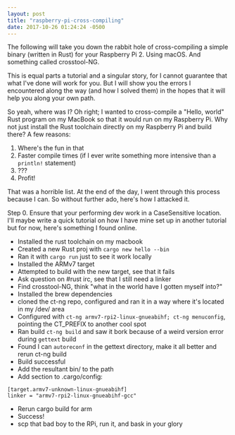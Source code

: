```yaml
---
layout: post
title: "raspberry-pi-cross-compiling"
date: 2017-10-26 01:24:24 -0500
---
```


The following will take you down the rabbit hole of cross-compiling a simple binary (written in Rust) for your Raspberry Pi 2. Using macOS. And something called crosstool-NG.

This is equal parts a tutorial and a singular story, for I cannot guarantee that what I've done will work for you. But I will show you the errors I encountered along the way (and how I solved them) in the hopes that it will help you along your own path.

So yeah, where was I? Oh right; I wanted to cross-compile a "Hello, world" Rust program on my MacBook so that it would run on my Raspberry Pi. Why not just install the Rust toolchain directly on my Raspberry Pi and build there? A few reasons:

1. Where's the fun in that
2. Faster compile times (if I ever write something more intensive than a `println!` statement)
3. ???
4. Profit!

That was a horrible list. At the end of the day, I went through this process because I can. So without further ado, here's how I attacked it.

Step 0. Ensure that your performing dev work in a CaseSensitive location. I'll maybe write a quick tutorial on how I have mine set up in another tutorial but for now, here's something I found online.

- Installed the rust toolchain on my macbook
- Created a new Rust proj with `cargo new hello --bin`
- Ran it with `cargo run` just to see it work locally
- Installed the ARMv7 target
- Attempted to build with the new target, see that it fails
- Ask question on #rust irc, see that I still need a linker
- Find crosstool-NG, think "what in the world have I gotten myself into?"
- Installed the brew dependencies
- cloned the ct-ng repo, configured and ran it in a way where it's located in my /dev/ area
- Configured with `ct-ng armv7-rpi2-linux-gnueabihf; ct-ng menuconfig`, pointing the CT_PREFIX to another cool spot
- Ran build `ct-ng build` and saw it bork because of a weird version error during `gettext` build
- Found I can `autoreconf` in the gettext directory, make it all better and rerun ct-ng build
- Build successful
- Add the resultant bin/ to the path
- Add section to .cargo/config:
```
[target.armv7-unknown-linux-gnueabihf]
linker = "armv7-rpi2-linux-gnueabihf-gcc"
```
- Rerun cargo build for arm
- Success!
- scp that bad boy to the RPi, run it, and bask in your glory